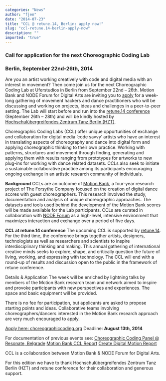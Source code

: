 ```yaml
---
categories: "News"
author: "fjen"
date: "2014-07-23"
title: "CCL @ retune.14, Berlin: apply now!"
slug: "ccl-retune.14-berlin-apply-now"
description: ""
imported: "true"
---
```



###  Call for application for the next Choreographic Coding Lab
###  Berlin, September 22nd-26th, 2014
Are you an artist working creatively with code and digital media with an interest in movement? Then come join us for the next Choreographic Coding Lab at Uferstudios in Berlin from September 22nd – 26th. Motion Bank and NODE Forum for Digital Arts are inviting you to [apply](http://choreographiccoding.org/#lab-retune-2014-form) for a week-long gathering of movement hackers and dance practitioners who will be discussing and working on projects, ideas and challenges in a peer-to-peer setting. The Lab will start before and run into the [retune.14 conference](http://retune.de/2014/) (September 26th – 28th) and will be kindly hosted by [Hochschulübergreifendes Zentrum Tanz Berlin (HZT)](http://www.hzt-berlin.de/).

Choreographic Coding Labs (CCL) offer unique opportunities of exchange and collaboration for digital media ‘code savvy’ artists who have an interest in translating aspects of choreography and dance into digital form and applying choreographic thinking to their own practice. Working with patterns, structures and movement through finding, generating and applying them with results ranging from prototypes for artworks to new plug-ins for working with dance related datasets. CCLs also seek to initiate a sustainable collaborative practice among its participants encouraging ongoing exchange in an artistic research community of individuals.

**Background**
CCLs are an outcome of [Motion Bank](http://motionbank.org/), a four-year research project of The Forsythe Company focused on the creation of digital dance scores with guest choreographers. This research involved the study, documentation and analysis of unique choreographic approaches. The datasets and tools used behind the development of the Motion Bank scores will be made available for the Lab participants. CCLs are curated in collaboration with [NODE Forum](http://node.vvvv.org/) as a high-level, intensive environment that maximizes interaction and exchange over a period of five days.

**CCL at retune.14 conference**
The upcoming CCL is supported by [retune.14](http://retune.de/2014). For the third time, the conference brings together artists, designers, technologists as well as researchers and scientists to inspire interdisciplinary thinking and making. This annual gathering of international creative minds seeks to explore, shape, and critically question the future of living, working, and expressing with technology.
The CCL will end with a round-up of results and discussion open to the public in the framework of retune conference.

Details & Application
The week will be enriched by lightning talks by members of the Motion Bank research team and network aimed to inspire and provoke participants with new perspectives and experiences. The space and basic equipment will be provided.

There is no fee for participation, but applicants are asked to propose starting points and ideas. Collaborative teams involving choreographers/dancers interested in the Motion Bank research approach are very much encouraged to apply.

[Apply here: choreographiccoding.org](http://choreographiccoding.org/#lab-retune-2014-form)
Deadline: **August 13th, 2014**

For documentation of previous events see:
[Choreographic Coding Panel @ Resonate, Belgrade](http://node.vvvv.org/choreographic-coding-panel-resonate/)
[Motion Bank CCL Report](http://motionbank.org/en/event/choreographic-coding-lab-motion-bank-report)
[Create Digital Motion Report](http://createdigitalmotion.com/2014/01/dancer-to-score-to-animation-coding-decoding-and-recoding-in-a-choreography-lab/)

CCL is a collaboration between Motion Bank & NODE Forum for Digital Arts.

For this edition we have to thank Hochschulübergreifendes Zentrum Tanz Berlin (HZT) and retune conference for their collaboration and generous support.